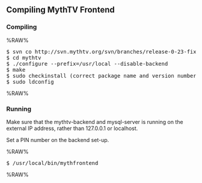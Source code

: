 ## Compiling MythTV Frontend

### Compiling

%RAW%
<pre>
$ svn co http://svn.mythtv.org/svn/branches/release-0-23-fixes/mythtv
$ cd mythtv
$ ./configure --prefix=/usr/local --disable-backend
$ make
$ sudo checkinstall (correct package name and version number)
$ sudo ldconfig
</pre>
%RAW%

### Running

Make sure that the mythtv-backend and mysql-server is running on the external IP address, rather than 127.0.0.1 or localhost.

Set a PIN number on the backend set-up.

%RAW%
<pre>
$ /usr/local/bin/mythfrontend
</pre>
%RAW%
